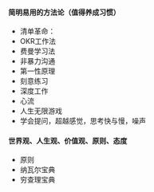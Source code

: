 #### 简明易用的方法论（值得养成习惯）
- 清单革命：
- OKR工作法
- 费曼学习法
- 非暴力沟通
- 第一性原理
- 刻意练习
- 深度工作
- 心流
- 人生无限游戏
- 学会提问，超越感觉，思考快与慢，噪声

#### 世界观、人生观、价值观、原则、态度
- 原则
- 纳瓦尔宝典
- 穷查理宝典
